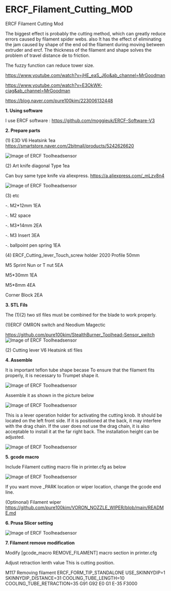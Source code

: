 # ERCF_Filament_Cutting_MOD

ERCF Filament Cutting Mod

The biggest effect is probably the cutting method, which can greatly reduce errors caused by filament spider webs. also It has the effect of eliminating the jam caused by shape of the end od the filament during moving between extruder and ercf.
The thickness of the filament and shape solves the problem of travel distance de to friction.



The fuzzy function can reduce tower size.



https://www.youtube.com/watch?v=jHE_eaS_J6o&ab_channel=MrGoodman

https://www.youtube.com/watch?v=E3OkWK-ciag&ab_channel=MrGoodman


https://blog.naver.com/pure100kim/223006132448


**1. Using software**

I use ERCF software : https://github.com/moggieuk/ERCF-Software-V3


**2. Prepare parts**

(1) E3D V6 Heatsink  1ea
https://smartstore.naver.com/2bitmall/products/5242626620


![Image of ERCF Toolheadsensor](https://github.com/pure100kim/ERCF_Filament_Cutting_MOD/blob/main/Photos/E3DV6_HEATsink.png)



(2) Art knife  diagonal Type  1ea

Can buy same type knife via aliexpress.
https://a.aliexpress.com/_mLzv8n4


![Image of ERCF Toolheadsensor](https://github.com/pure100kim/ERCF_Filament_Cutting_MOD/blob/main/Photos/ART_Knife.png)



(3) etc

-. M2*12mm 1EA

-. M2 space

-. M3*14mm 2EA

-. M3 Insert 3EA

-. ballpoint pen spring  1EA


(4) ERCF_Cutting_lever_Touch_screw holder
2020 Profile 50mm

M5 Sprint Nun or T nut 5EA

M5*30mm  1EA

M5*8mm 4EA

Corner Block 2EA






**3. STL Fils**


The (1)(2) two stl files must be combined for the blade to work properly.


(1)ERCF OMRON switch and Neodium Magectic

https://github.com/pure100kim/StealthBurner_Toolhead-Sensor_switch
![Image of ERCF Toolheadsensor](https://github.com/pure100kim/StealthBurner_Toolhead-Sensor_switch/blob/main/Picture/stealthburner_assembly.jpg)



(2) Cutting lever V6 Heatsink stl files






**4. Assemble**

It is important teflon tube shape becase To ensure that the filament fits properly, it is necessary to Trumpet shape it.

![Image of ERCF Toolheadsensor](https://github.com/pure100kim/ERCF_Filament_Cutting_MOD/blob/main/Photos/ERCF_teflon_tube_shape.jpg)


Assemble it as shown in the picture below



![Image of ERCF Toolheadsensor](https://github.com/pure100kim/ERCF_Filament_Cutting_MOD/blob/main/Photos/ERCF_Cutting_lever_assemble.jpg)



This is a lever operation holder for activating the cutting knob. It should be located on the left front side. If it is positioned at the back, it may interfere with the drag chain. If the user does not use the drag chain, it is also acceptable to install it at the far right back. The installation height can be adjusted.



![Image of ERCF Toolheadsensor](https://github.com/pure100kim/ERCF_Filament_Cutting_MOD/blob/main/Photos/ERCF_Cutting_lever_Touch_screw%20holder.jpg)






**5. gcode macro**

Include Filament cutting macro file in printer.cfg  as below

![Image of ERCF Toolheadsensor](https://github.com/pure100kim/ERCF_Filament_Cutting_MOD/blob/main/Photos/ERCF_Filament_cutting_macro_.png)


If you want move _PARK location or wiper location, change the gcode end line.


(Optinonal) Filament wiper 
https://github.com/pure100kim/VORON_NOZZLE_WIPER/blob/main/README.md





**6. Prusa Slicer setting**

![Image of ERCF Toolheadsensor](https://github.com/pure100kim/ERCF_Filament_Cutting_MOD/blob/main/Photos/ERCF_Prusa_slicer_command.png)




**7. Filament remove modification**

Modify [gcode_macro REMOVE_FILAMENT] macro section in printer.cfg

Adjust retraction lenth value This is cutting position. 

M117 Removing filament
ERCF_FORM_TIP_STANDALONE USE_SKINNYDIP=1 SKINNYDIP_DISTANCE=31 COOLING_TUBE_LENGTH=10 COOLING_TUBE_RETRACTION=35
G91
G92 E0
G1 E-35 F3000




    








